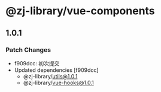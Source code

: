 # @zj-library/vue-components

## 1.0.1

### Patch Changes

- f909dcc: 初次提交
- Updated dependencies [f909dcc]
  - @zj-library/utils@1.0.1
  - @zj-library/vue-hooks@1.0.1
